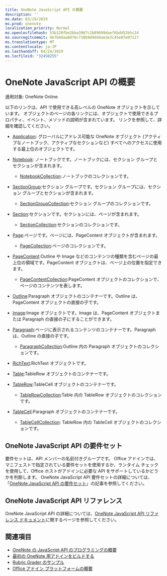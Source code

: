 ```yaml
---
title: OneNote JavaScript API の概要
description: ''
ms.date: 03/19/2019
ms.prod: onenote
localization_priority: Normal
ms.openlocfilehash: 53b120fbe2bba3967c1b89699daef6bd452b5c24
ms.sourcegitcommit: 9e7b4daa8d76c710b9d9dd4ae2e3c45e8fe07127
ms.translationtype: MT
ms.contentlocale: ja-JP
ms.lasthandoff: 04/24/2019
ms.locfileid: "32450255"
---
```

# <a name="onenote-javascript-api-overview"></a>OneNote JavaScript API の概要

適用対象: OneNote Online

以下のリンクは、API で使用できる高レベルの OneNote オブジェクトを示しています。 オブジェクトのページの各リンクには、オブジェクトで使用できるプロパティ、イベント、メソッドの説明が含まれています。 リンクを参照して、詳細を確認してください。 
    
- [Application](/javascript/api/onenote/onenote.application): グローバルにアドレス可能な OneNote オブジェクト (アクティブなノートブック、アクティブなセクションなど) すべてへのアクセスに使用する最上位のオブジェクトです。

- [Notebook](/javascript/api/onenote/onenote.notebook): ノートブックです。ノートブックには、セクション グループとセクションが含まれます。
    - [NotebookCollection](/javascript/api/onenote/onenote.notebookcollection):ノートブックのコレクションです。

- [SectionGroup](/javascript/api/onenote/onenote.sectiongroup):セクション グループです。セクション グループには、セクション グループとセクションが含まれます。
    - [SectionGroupCollection](/javascript/api/onenote/onenote.sectiongroupcollection):セクション グループのコレクションです。

- [Section](/javascript/api/onenote/onenote.section):セクションです。セクションには、ページが含まれます。
    - [SectionCollection](/javascript/api/onenote/onenote.sectioncollection):セクションのコレクションです。

- [Page](/javascript/api/onenote/onenote.page):ページです。ページには、PageContent オブジェクトが含まれます。
    - [PageCollection](/javascript/api/onenote/onenote.pagecollection):ページのコレクションです。

- [PageContent](/javascript/api/onenote/onenote.pagecontent):Outline や Image などのコンテンツの種類を含むページの最上位の領域です。PageContent オブジェクトは、ページ上の位置を指定できます。
    - [PageContentCollection](/javascript/api/onenote/onenote.pagecontentcollection):PageContent オブジェクトのコレクションで、ページのコンテンツを表します。

- [Outline](/javascript/api/onenote/onenote.outline):Paragraph オブジェクトのコンテナーです。Outline は、PageContent オブジェクトの直接の子です。

- [Image](/javascript/api/onenote/onenote.image):Image オブジェクトです。Image は、PageContent オブジェクトまたは Paragraph の直接の子にすることができます。

- [Paragraph](/javascript/api/onenote/onenote.paragraph):ページに表示されるコンテンツのコンテナーです。Paragraph は、Outline の直接の子です。
    - [ParagraphCollection](/javascript/api/onenote/onenote.paragraphcollection):Outline 内の Paragraph オブジェクトのコレクションです。

- [RichText](/javascript/api/onenote/onenote.richtext):RichText オブジェクトです。

- [Table](/javascript/api/onenote/onenote.table):TableRow オブジェクトのコンテナーです。

- [TableRow](/javascript/api/onenote/onenote.tablerow):TableCell オブジェクトのコンテナーです。
    - [TableRowCollection](/javascript/api/onenote/onenote.tablerowcollection):Table 内の TableRow オブジェクトのコレクションです。
 
- [TableCell](/javascript/api/onenote/onenote.tablecell):Paragraph オブジェクトのコンテナーです。
    - [TableCellCollection](/javascript/api/onenote/onenote.tablecellcollection): TableRow 内の TableCell オブジェクトのコレクションです。

## <a name="onenote-javascript-api-requirement-sets"></a>OneNote JavaScript API の要件セット

要件セットは、API メンバーの名前付きグループです。 Office アドインでは、マニフェストで指定されている要件セットを使用するか、ランタイム チェックを使用して、Office ホストがアドインに必要な API をサポートしているかどうかを判断します。 OneNote JavaScript API 要件セットの詳細については、「[OneNote JavaScript API の要件セット](../requirement-sets/onenote-api-requirement-sets.md)」の記事を参照してください。

## <a name="onenote-javascript-api-reference"></a>OneNote JavaScript API リファレンス

OneNote JavaScript API の詳細については、[OneNote JavaScript API リファレンス ドキュメント](/javascript/api/onenote)に関するページを参照してください。

## <a name="see-also"></a>関連項目

- [OneNote の JavaScript API のプログラミングの概要](/office/dev/add-ins/onenote/onenote-add-ins-programming-overview)
- [最初の OneNote 用アドインをビルドする](../../quickstarts/onenote-quickstart.md)
- [Rubric Grader のサンプル](https://github.com/OfficeDev/OneNote-Add-in-Rubric-Grader)
- [Office アドイン プラットフォームの概要](/office/dev/add-ins/overview/office-add-ins)
